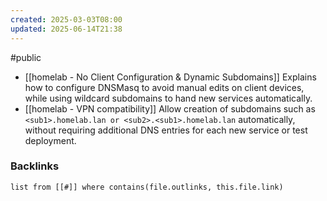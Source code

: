 ```yaml
---
created: 2025-03-03T08:00
updated: 2025-06-14T21:38
---
```

#public

- [[homelab - No Client Configuration & Dynamic Subdomains]] Explains how to configure DNSMasq to avoid manual edits on client devices, while using wildcard subdomains to hand new services automatically.
- [[homelab - VPN compatibility]] Allow creation of subdomains such as `<sub1>.homelab.lan or <sub2>.<sub1>.homelab.lan` automatically, without requiring additional DNS entries for each new service or test deployment.

### Backlinks
```dataview 
list from [[#]] where contains(file.outlinks, this.file.link)
```

